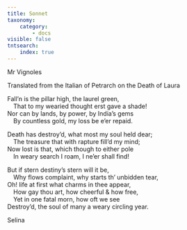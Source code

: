 ```yaml
---
title: Sonnet
taxonomy:
    category:
        - docs
visible: false
tntsearch:
    index: true
---
```


<div class="author">Mr Vignoles</div>

<span class="title">Translated from the Italian of Petrarch on the Death of Laura</span>
  
Fall’n is the pillar high, the laurel green,  
&emsp;That to my wearied thought erst gave a shade!  
Nor can by lands, by power, by India’s gems  
&emsp;By countless gold, my loss be e’er repaid.  
  
Death has destroy’d, what most my soul held dear;  
&emsp;The treasure that with rapture fill’d my mind;  
Now lost is that, which though to either pole  
&emsp;In weary search I roam, I ne’er shall find!  
  
But if stern destiny’s stern will it be,  
&emsp;Why flows complaint, why starts th’ unbidden tear,  
Oh! life at first what charms in thee appear,  
&emsp;How gay thou art, how cheerful & how free,  
&emsp;Yet in one fatal morn, how oft we see  
Destroy’d, the soul of many a weary circling year.  
  
Selina